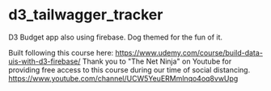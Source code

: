 # d3_tailwagger_tracker
D3 Budget app also using firebase. Dog themed for the fun of it. 

Built following this course here: https://www.udemy.com/course/build-data-uis-with-d3-firebase/
Thank you to "The Net Ninja" on Youtube for providing free access to this course during our time of social distancing. 
https://www.youtube.com/channel/UCW5YeuERMmlnqo4oq8vwUpg
